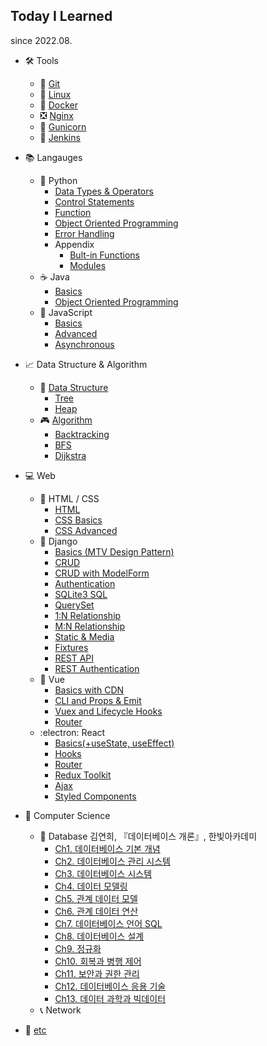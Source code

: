 ## Today I Learned

since 2022.08.

- :hammer_and_wrench: Tools

  - :large_orange_diamond: [Git](./Tools/Git.md)
  - :penguin: [Linux](./Tools/Linux.md)
  - 🐋 [Docker](./Tools/Docker.md)
  - :negative_squared_cross_mark: [Nginx](./Tools/Nginx.md)
  - :unicorn: [Gunicorn](./Tools/Gunicorn.md)
  - :older_man: [Jenkins](./Tools/Jenkins.md)

- :books: Langauges

  - 🐍 Python
    - [Data Types & Operators](./Python/01_Python_Basics_Datatypes_Operators.md)
    - [Control Statements](./Python/02_Python_Basics_ControlStatements.md)
    - [Function](./Python/03_Python_Function.md)
    - [Object Oriented Programming](./Python/04_Python_OOP.md)
    - [Error Handling](./Python/05_Python_Error_Handling.md)
    - Appendix
      - [Bult-in Functions](./Python/Appendix_01_Python_Builtin_Functions.md)
      - [Modules](./Python/Appendix_02_Python_Modules.md)
  - ☕ Java
    - [Basics](./Java/01_Java_Basics.md)
    - [Object Oriented Programming](./Java/02_Java_OOP.md)
  - 📒 JavaScript
    - [Basics](./JavaScript/01_JavaScript_Basics.md)
    - [Advanced](./JavaScript/02_JavaScript_Advanced.md)
    - [Asynchronous](./JavaScript/03_JavaScript_Asynchronous.md)

- :chart_with_upwards_trend: Data Structure & Algorithm

  - 💾 [Data Structure](./Data%20Structure/)
    - [Tree](./Data%20Structure/Tree.md)
    - [Heap](./Data%20Structure/Heap.md)
  - 🎮 [Algorithm](./Arlgorithm/)
    - [Backtracking](./Algorithm/Backtracking.md)
    - [BFS](./Algorithm/BFS.md)
    - [Dijkstra](./Algorithm/Dijkstra.md)

- 💻 Web

  - :bookmark: HTML / CSS
    - [HTML](./Web/01_HTML.md)
    - [CSS Basics](./Web/02_CSS_Basics.md)
    - [CSS Advanced](./Web/03_CSS_Advanced.md)
  - 🤠 Django
    - [Basics (MTV Design Pattern)](./Django/01_Django_Basics_MTV.md)
    - [CRUD](./Django/02_Django_CRUD.md)
    - [CRUD with ModelForm](./Django/03_Django_CRUD_ModelForm.md)
    - [Authentication](./Django/04_Django_Authentication.md)
    - [SQLite3 SQL](./Django/05_SQLite3_SQL.md)
    - [QuerySet](./Django/06_Django_QuerySet.md)
    - [1:N Relationship](./Django/07_Django_Many_to_One.md)
    - [M:N Relationship](./Django/08_Django_Many_to_Many.md)
    - [Static & Media](./Django/09_Django_Static_Media.md)
    - [Fixtures](./Django/10_Django_Fixtures.md)
    - [REST API](./Django/11_Django_REST_API.md)
    - [REST Authentication](./Django/12_Django_REST_Authentication.md)
  - 💚 Vue
    - [Basics with CDN](./Vue/01_Vue_Basics_with_CDN.md)
    - [CLI and Props & Emit](./Vue/02_Vue_CLI_Props_and_Emit.md)
    - [Vuex and Lifecycle Hooks](./Vue/03_Vue_Vuex_and_Lifecycle_Hooks.md)
    - [Router](./Vue/04_Vue_Vue_Router.md)
  - :electron: React
    - [Basics(+useState, useEffect)](./React/01_React_useState_useEffect.md)
    - [Hooks](./React/02_React_Hooks.md)
    - [Router](./React/03_React_Router.md)
    - [Redux Toolkit](./React/04_React_Redux_Toolkit.md)
    - [Ajax](./React/05_React_Ajax.md)
    - [Styled Components](./React/06_React_Styled_Components.md)

- 📖 Computer Science
  - 📁 Database
    김연희, 『데이터베이스 개론』, 한빛아카데미
    - [Ch1. 데이터베이스 기본 개념](./CS/DB/Ch01_%EB%8D%B0%EC%9D%B4%ED%84%B0%EB%B2%A0%EC%9D%B4%EC%8A%A4_%EA%B8%B0%EB%B3%B8_%EA%B0%9C%EB%85%90.md)
    - [Ch2. 데이터베이스 관리 시스템](./CS/DB/Ch02_%EB%8D%B0%EC%9D%B4%ED%84%B0%EB%B2%A0%EC%9D%B4%EC%8A%A4_%EA%B4%80%EB%A6%AC_%EC%8B%9C%EC%8A%A4%ED%85%9C.md)
    - [Ch3. 데이터베이스 시스템](./CS/DB/Ch03_%EB%8D%B0%EC%9D%B4%ED%84%B0%EB%B2%A0%EC%9D%B4%EC%8A%A4_%EC%8B%9C%EC%8A%A4%ED%85%9C.md)
    - [Ch4. 데이터 모델링](./CS/DB/Ch04_%EB%8D%B0%EC%9D%B4%ED%84%B0_%EB%AA%A8%EB%8D%B8%EB%A7%81.md)
    - [Ch5. 관계 데이터 모델](./CS/DB/Ch05_%EA%B4%80%EA%B3%84_%EB%8D%B0%EC%9D%B4%ED%84%B0_%EB%AA%A8%EB%8D%B8.md)
    - [Ch6. 관계 데이터 연산](./CS/DB/Ch06_%EA%B4%80%EA%B3%84_%EB%8D%B0%EC%9D%B4%ED%84%B0_%EC%97%B0%EC%82%B0.md)
    - [Ch7. 데이터베이스 언어 SQL](./CS/DB/Ch07_%EB%8D%B0%EC%9D%B4%ED%84%B0%EB%B2%A0%EC%9D%B4%EC%8A%A4_%EC%96%B8%EC%96%B4_SQL.md)
    - [Ch8. 데이터베이스 설계](./CS/DB/Ch08_%EB%8D%B0%EC%9D%B4%ED%84%B0%EB%B2%A0%EC%9D%B4%EC%8A%A4_%EC%84%A4%EA%B3%84.md)
    - [Ch9. 정규화](./CS/DB/Ch09_%EC%A0%95%EA%B7%9C%ED%99%94.md)
    - [Ch10. 회복과 병행 제어](./CS/DB/Ch10_%ED%9A%8C%EB%B3%B5%EA%B3%BC_%EB%B3%91%ED%96%89_%EC%A0%9C%EC%96%B4.md)
    - [Ch11. 보안과 권한 관리](./CS/DB/Ch11_%EB%B3%B4%EC%95%88%EA%B3%BC_%EA%B6%8C%ED%95%9C_%EA%B4%80%EB%A6%AC.md)
    - [Ch12. 데이터베이스 응용 기술](./CS/DB/Ch12_%EB%8D%B0%EC%9D%B4%ED%84%B0%EB%B2%A0%EC%9D%B4%EC%8A%A4_%EC%9D%91%EC%9A%A9_%EA%B8%B0%EC%88%A0.md)
    - [Ch13. 데이터 과학과 빅데이터](./CS/DB/Ch13_%EB%8D%B0%EC%9D%B4%ED%84%B0_%EA%B3%BC%ED%95%99%EA%B3%BC_%EB%B9%85%EB%8D%B0%EC%9D%B4%ED%84%B0.md)
  - 📞 Network
- :scroll: [etc](./etc/)
